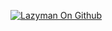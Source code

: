 [![Lazyman On Github](https://github-readme-stats.vercel.app/api?username=LazymanOnGithub)](https://github.com/anuraghazra/github-readme-stats)
<!--
**LazymanOnGithub/LazymanOnGithub** is a ✨ _special_ ✨ repository because its `README.md` (this file) appears on your GitHub profile.

Here are some ideas to get you started:

- 🔭 I’m currently working on ...
- 🌱 I’m currently learning ...
- 👯 I’m looking to collaborate on ...
- 🤔 I’m looking for help with ...
- 💬 Ask me about ...
- 📫 How to reach me: ...
- 😄 Pronouns: ...
- ⚡ Fun fact: ...
-->
